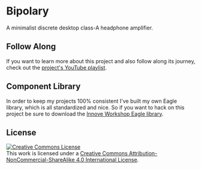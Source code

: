 # Bipolary

A minimalist discrete desktop class-A headphone amplifier.


## Follow Along

If you want to learn more about this project and also follow along its journey,
check out the [project's YouTube playlist](https://www.youtube.com/playlist?list=PLbjMhZ3Qv6a8xDwKZuQG69gMUy-2NGEBN).


## Component Library

In order to keep my projects 100% consistent I've built my own Eagle library,
which is all standardized and nice. So if you want to hack on this project be
sure to download the [Innove Workshop Eagle library](https://github.com/innoveworkshop/InnoveWorkshop-Eagle-Library).


## License

<a rel="license" href="http://creativecommons.org/licenses/by-nc-sa/4.0/"><img alt="Creative Commons License" style="border-width:0" src="https://i.creativecommons.org/l/by-nc-sa/4.0/88x31.png" /></a><br />This work is licensed under a <a rel="license" href="http://creativecommons.org/licenses/by-nc-sa/4.0/">Creative Commons Attribution-NonCommercial-ShareAlike 4.0 International License</a>.
